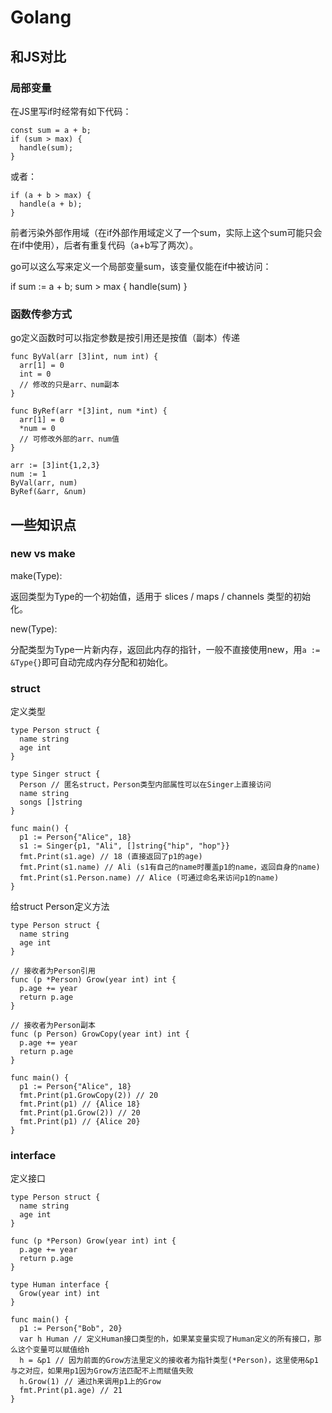 # Golang

## 和JS对比

### 局部变量

在JS里写if时经常有如下代码：

    const sum = a + b;
    if (sum > max) {
      handle(sum);
    } 

或者：

    if (a + b > max) {
      handle(a + b);
    }

前者污染外部作用域（在if外部作用域定义了一个sum，实际上这个sum可能只会在if中使用），后者有重复代码（a+b写了两次）。

go可以这么写来定义一个局部变量sum，该变量仅能在if中被访问：

if sum := a + b; sum > max {
  handle(sum)
}

### 函数传参方式

go定义函数时可以指定参数是按引用还是按值（副本）传递
        
    func ByVal(arr [3]int, num int) {
      arr[1] = 0
      int = 0
      // 修改的只是arr、num副本
    }

    func ByRef(arr *[3]int, num *int) {
      arr[1] = 0
      *num = 0
      // 可修改外部的arr、num值
    }

    arr := [3]int{1,2,3}
    num := 1
    ByVal(arr, num)
    ByRef(&arr, &num)

## 一些知识点

### new vs make

make(Type):

返回类型为Type的一个初始值，适用于 slices  /  maps / channels 类型的初始化。

new(Type):

分配类型为Type一片新内存，返回此内存的指针，一般不直接使用new，用`a := &Type{}`即可自动完成内存分配和初始化。

### struct

定义类型


    type Person struct {
      name string
      age int
    }

    type Singer struct {
      Person // 匿名struct，Person类型内部属性可以在Singer上直接访问
      name string
      songs []string
    }

    func main() {
      p1 := Person{"Alice", 18}
      s1 := Singer{p1, "Ali", []string{"hip", "hop"}}
      fmt.Print(s1.age) // 18 (直接返回了p1的age)
      fmt.Print(s1.name) // Ali (s1有自己的name时覆盖p1的name，返回自身的name)
      fmt.Print(s1.Person.name) // Alice (可通过命名来访问p1的name)
    }


给struct Person定义方法

    type Person struct {
      name string
      age int
    }

    // 接收者为Person引用
    func (p *Person) Grow(year int) int {
      p.age += year
      return p.age
    }

    // 接收者为Person副本
    func (p Person) GrowCopy(year int) int {
      p.age += year
      return p.age
    }

    func main() {
      p1 := Person{"Alice", 18}
      fmt.Print(p1.GrowCopy(2)) // 20
      fmt.Print(p1) // {Alice 18}
      fmt.Print(p1.Grow(2)) // 20
      fmt.Print(p1) // {Alice 20}
    }

### interface

定义接口


    type Person struct {
      name string
      age int
    }

    func (p *Person) Grow(year int) int {
      p.age += year
      return p.age
    }

    type Human interface {
      Grow(year int) int
    }

    func main() {
      p1 := Person{"Bob", 20}
      var h Human // 定义Human接口类型的h，如果某变量实现了Human定义的所有接口，那么这个变量可以赋值给h
      h = &p1 // 因为前面的Grow方法里定义的接收者为指针类型(*Person)，这里使用&p1与之对应，如果用p1因为Grow方法匹配不上而赋值失败
      h.Grow(1) // 通过h来调用p1上的Grow
      fmt.Print(p1.age) // 21
    }






